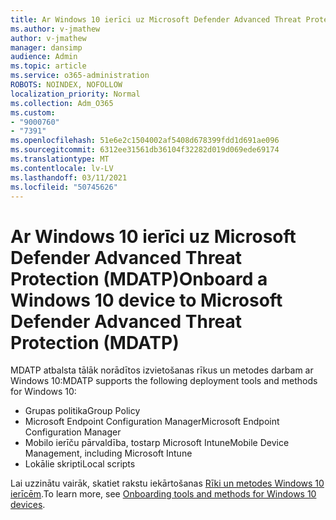```yaml
---
title: Ar Windows 10 ierīci uz Microsoft Defender Advanced Threat Protection (MDATP)
ms.author: v-jmathew
author: v-jmathew
manager: dansimp
audience: Admin
ms.topic: article
ms.service: o365-administration
ROBOTS: NOINDEX, NOFOLLOW
localization_priority: Normal
ms.collection: Adm_O365
ms.custom:
- "9000760"
- "7391"
ms.openlocfilehash: 51e6e2c1504002af5408d678399fdd1d691ae096
ms.sourcegitcommit: 6312ee31561db36104f32282d019d069ede69174
ms.translationtype: MT
ms.contentlocale: lv-LV
ms.lasthandoff: 03/11/2021
ms.locfileid: "50745626"
---
```

# <a name="onboard-a-windows-10-device-to-microsoft-defender-advanced-threat-protection-mdatp"></a><span data-ttu-id="bc134-102">Ar Windows 10 ierīci uz Microsoft Defender Advanced Threat Protection (MDATP)</span><span class="sxs-lookup"><span data-stu-id="bc134-102">Onboard a Windows 10 device to Microsoft Defender Advanced Threat Protection (MDATP)</span></span>

<span data-ttu-id="bc134-103">MDATP atbalsta tālāk norādītos izvietošanas rīkus un metodes darbam ar Windows 10:</span><span class="sxs-lookup"><span data-stu-id="bc134-103">MDATP supports the following deployment tools and methods for Windows 10:</span></span>

- <span data-ttu-id="bc134-104">Grupas politika</span><span class="sxs-lookup"><span data-stu-id="bc134-104">Group Policy</span></span>
- <span data-ttu-id="bc134-105">Microsoft Endpoint Configuration Manager</span><span class="sxs-lookup"><span data-stu-id="bc134-105">Microsoft Endpoint Configuration Manager</span></span>
- <span data-ttu-id="bc134-106">Mobilo ierīču pārvaldība, tostarp Microsoft Intune</span><span class="sxs-lookup"><span data-stu-id="bc134-106">Mobile Device Management, including Microsoft Intune</span></span>
- <span data-ttu-id="bc134-107">Lokālie skripti</span><span class="sxs-lookup"><span data-stu-id="bc134-107">Local scripts</span></span>

<span data-ttu-id="bc134-108">Lai uzzinātu vairāk, skatiet rakstu iekārtošanas [Rīki un metodes Windows 10 ierīcēm](https://go.microsoft.com/fwlink/?linkid=2143460).</span><span class="sxs-lookup"><span data-stu-id="bc134-108">To learn more, see [Onboarding tools and methods for Windows 10 devices](https://go.microsoft.com/fwlink/?linkid=2143460).</span></span>
